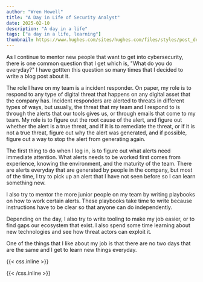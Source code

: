 ```yaml
---
author: "Wren Howell"
title: "A Day in Life of Security Analyst"
date: 2025-02-10
description: "A day in a life"
tags: ["a day in a life, learning"]
thumbnail: https://www.hughes.com/sites/hughes.com/files/styles/post_detail_image/public/ENT-SOC-Aug23.webp?itok=9aiw_CtY
---
```

As I continue to mentor new people that want to get into cybersecurity, there is one common question that I get which is, "What do you do everyday?" I have gottten this question so many times that I decided to write a blog post about it.

The role I have on my team is a incident responder. On paper, my role is to respond to any type of digital threat that happens on any digital asset that the company has. Incident responders are alerted to threats in different types of ways, but usually, the threat that my team and I respond to is  through the alerts that our tools gives us, or through emails that come to my team. My role is to figure out the root cause of the alert, and figure out whether the alert is a true threat, and if it is to remediate the threat, or if it is not a true threat, figure out why the alert was generated, and if possible, figure out a way to stop the alert from generating again. 

The first thing to do when I log in, is to figure out what alerts need immediate attention. What alerts needs to be worked first comes from experience, knowing the environment, and the maturity of the team. There are alerts everyday that are generated by people in the company, but most of the time, I try to pick up an alert that I have not seen before so I can learn something new. 

I also try to mentor the more junior people on my team by writing playbooks on how to work certain alerts. These playbooks take time to write because instructions have to be clear so that anyone can do independently. 

Depending on the day, I also try to write tooling to make my job easier, or to find gaps our ecosystem that exist. I also spend some time learning about new technologies and see how threat actors can exploit it.

One of the things that I like about my job is that there are no two days that are the same and I get to learn new things everyday.


{{< css.inline >}}

<style>
.emojify {
	font-family: Apple Color Emoji, Segoe UI Emoji, NotoColorEmoji, Segoe UI Symbol, Android Emoji, EmojiSymbols;
	font-size: 2rem;
	vertical-align: middle;
}
@media screen and (max-width:650px) {
  .nowrap {
    display: block;
    margin: 25px 0;
  }
}
{{ $image := $resource.Fit "600x400" }}
</style>

{{< /css.inline >}}

